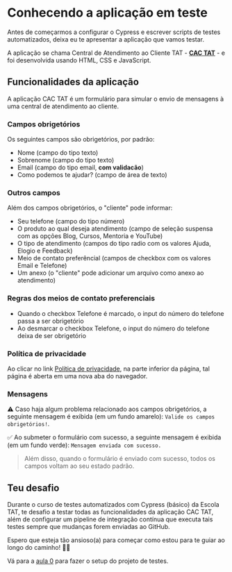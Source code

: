 # Conhecendo a aplicação em teste

Antes de começarmos a configurar o Cypress e escrever scripts de testes automatizados, deixa eu te apresentar a aplicação que vamos testar.

A aplicação se chama Central de Atendimento ao Cliente TAT - [**CAC TAT**](https://cac-tat.s3.eu-central-1.amazonaws.com/index.html) - e foi desenvolvida usando HTML, CSS e JavaScript.

## Funcionalidades da aplicação

A aplicação CAC TAT é um formulário para simular o envio de mensagens à uma central de atendimento ao cliente.

### Campos obrigetórios

Os seguintes campos são obrigetórios, por padrão:

- Nome (campo do tipo texto)
- Sobrenome (campo do tipo texto)
- Email (campo do tipo email, **com validacão**)
- Como podemos te ajudar? (campo de área de texto)

### Outros campos

Além dos campos obrigetórios, o "cliente" pode informar:

- Seu telefone (campo do tipo número)
- O produto ao qual deseja atendimento (campo de seleção suspensa com as opções Blog, Cursos, Mentoria e YouTube)
- O tipo de atendimento (campos do tipo radio com os valores Ajuda, Elogio e Feedback)
- Meio de contato preferêncial (campos de checkbox com os valores Email e Telefone)
- Um anexo (o "cliente" pode adicionar um arquivo como anexo ao atendimento)

### Regras dos meios de contato preferenciais

- Quando o checkbox Telefone é marcado, o input do número do telefone passa a ser obrigetório
- Ao desmarcar o checkbox Telefone, o input do número do telefone deixa de ser obrigetório

### Política de privacidade

Ao clicar no link [Política de privacidade](https://cac-tat.s3.eu-central-1.amazonaws.com/privacy.html), na parte inferior da página, tal página é aberta em uma nova aba do navegador.

### Mensagens

⚠️ Caso haja algum problema relacionado aos campos obrigetórios, a seguinte mensagem é exibida (em um fundo amarelo): `Valide os campos obrigetórios!`.

✅ Ao submeter o formulário com sucesso, a seguinte mensagem é exibida (em um fundo verde): `Mensagem enviada com sucesso.`

> Além disso, quando o formulário é enviado com sucesso, todos os campos voltam ao seu estado padrão.

## Teu desafio

Durante o curso de testes automatizados com Cypress (básico) da Escola TAT, te desafio a testar todas as funcionalidades da aplicação CAC TAT, além de configurar um pipeline de integração contínua que executa tais testes sempre que mudanças forem enviadas ao GitHub.

Espero que esteja tão ansioso(a) para começar como estou para te guiar ao longo do caminho! 🧑‍🏫

Vá para a [aula 0](./0.md) para fazer o setup do projeto de testes.
